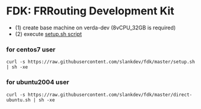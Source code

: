 # FDK: FRRouting Development Kit

* (1) create base machine on verda-dev (8vCPU_32GB is required)
* (2) execute [setup.sh script](https://raw.githubusercontent.com/slankdev/FDK/master/setup.sh)

### for centos7 user
```
curl -s https://raw.githubusercontent.com/slankdev/fdk/master/setup.sh | sh -xe
```

### for ubuntu2004 user
```
curl -s https://raw.githubusercontent.com/slankdev/fdk/master/direct-ubuntu.sh | sh -xe
```
